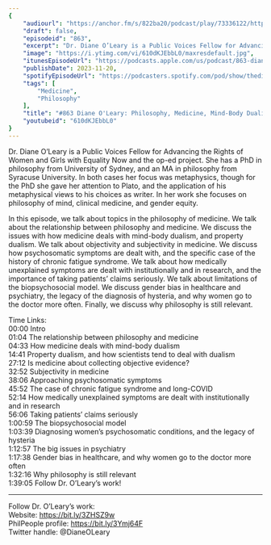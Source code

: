 ```yaml
---
{
	"audiourl": "https://anchor.fm/s/822ba20/podcast/play/73336122/https%3A%2F%2Fd3ctxlq1ktw2nl.cloudfront.net%2Fstaging%2F2023-6-12%2F9c667579-0466-7fef-6641-3c19f5d1c9f2.m4a",
	"draft": false,
	"episodeid": "863",
	"excerpt": "Dr. Diane O’Leary is a Public Voices Fellow for Advancing the Rights of Women and Girls with Equality Now and the op-ed project. She has a PhD in philosophy from University of Sydney, and an MA in philosophy from Syracuse University.  In both cases her focus was metaphysics, though for the PhD she gave her attention to Plato, and the application of his metaphysical views to his choices as writer. In her work she focuses on philosophy of mind, clinical medicine, and gender equity.",
	"image": "https://i.ytimg.com/vi/610dKJEbbL0/maxresdefault.jpg",
	"itunesEpisodeUrl": "https://podcasts.apple.com/us/podcast/863-diane-oleary-philosophy-medicine-mind-body-dualism/id1451347236?i=1000635463482&uo=4",
	"publishDate": 2023-11-20,
	"spotifyEpisodeUrl": "https://podcasters.spotify.com/pod/show/thedissenter/episodes/863-Diane-OLeary-Philosophy--Medicine--Mind-Body-Dualism--and-Psychiatry-e26shrq",
	"tags": [
		"Medicine",
		"Philosophy"
	],
	"title": "#863 Diane O'Leary: Philosophy, Medicine, Mind-Body Dualism, and Psychiatry",
	"youtubeid": "610dKJEbbL0"
}
---
```

Dr. Diane O’Leary is a Public Voices Fellow for Advancing the Rights of Women and Girls with Equality Now and the op-ed project. She has a PhD in philosophy from University of Sydney, and an MA in philosophy from Syracuse University.  In both cases her focus was metaphysics, though for the PhD she gave her attention to Plato, and the application of his metaphysical views to his choices as writer. In her work she focuses on philosophy of mind, clinical medicine, and gender equity.

In this episode, we talk about topics in the philosophy of medicine. We talk about the relationship between philosophy and medicine. We discuss the issues with how medicine deals with mind-body dualism, and property dualism. We talk about objectivity and subjectivity in medicine. We discuss how psychosomatic symptoms are dealt with, and the specific case of the history of chronic fatigue syndrome. We talk about how medically unexplained symptoms are dealt with institutionally and in research, and the importance of taking patients’ claims seriously. We talk about limitations of the biopsychosocial model. We discuss gender bias in healthcare and psychiatry, the legacy of the diagnosis of hysteria, and why women go to the doctor more often. Finally, we discuss why philosophy is still relevant.

Time Links:  
<time>00:00</time> Intro  
<time>01:04</time> The relationship between philosophy and medicine  
<time>04:33</time> How medicine deals with mind-body dualism  
<time>14:41</time> Property dualism, and how scientists tend to deal with dualism  
<time>27:12</time> Is medicine about collecting objective evidence?  
<time>32:52</time> Subjectivity in medicine  
<time>38:06</time> Approaching psychosomatic symptoms  
<time>45:52</time> The case of chronic fatigue syndrome and long-COVID  
<time>52:14</time> How medically unexplained symptoms are dealt with institutionally and in research  
<time>56:06</time> Taking patients’ claims seriously  
<time>1:00:59</time> The biopsychosocial model  
<time>1:03:39</time> Diagnosing women’s psychosomatic conditions, and the legacy of hysteria  
<time>1:12:57</time> The big issues in psychiatry  
<time>1:17:38</time> Gender bias in healthcare, and why women go to the doctor more often  
<time>1:32:16</time> Why philosophy is still relevant  
<time>1:39:05</time> Follow Dr. O’Leary’s work!

---

Follow Dr. O’Leary’s work:  
Website: https://bit.ly/3ZHSZ9w  
PhilPeople profile: https://bit.ly/3Ymj64F  
Twitter handle: @DianeOLeary
